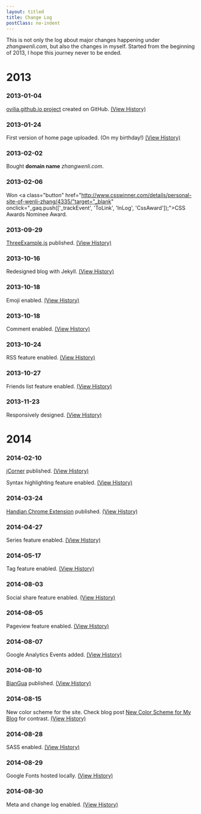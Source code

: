 ```yaml
---
layout: titled
title: Change Log
postClass: no-indent
---
```


This is not only the log about major changes happening under *zhangwenli.com*, but also the changes in myself. Started from the beginning of 2013, I hope this journey never to be ended.

# 2013

### 2013-01-04

<a href="https://github.com/Ovilia/ovilia.github.io" target="_blank" onclick="_gaq.push(['_trackEvent', 'ToGitHub', 'InLog', 'ovilia.github.io']);">ovilia.github.io project</a> created on GitHub. <a href="https://github.com/Ovilia/ovilia.github.io/tree/8da9b13a056301f3108ae374de74ec3ff9bafeb7" target="_blank" onclick="_gaq.push(['_trackEvent', 'ToGitHub', 'InLog', 'ovilia.github.io']);">(View History)</a>

### 2013-01-24

First version of home page uploaded. (On my birthday!) <a href="https://github.com/Ovilia/ovilia.github.io/tree/cf76bf9d01bb548641a9d45fc438186babc3a60b" target="_blank" onclick="_gaq.push(['_trackEvent', 'ToGitHub', 'InLog', 'ovilia.github.io']);">(View History)</a>

### 2013-02-02

Bought **domain name** *zhangwenli.com*.

### 2013-02-06

Won <a class="button" href="http://www.csswinner.com/details/personal-site-of-wenli-zhang/4335/"target="_blank" onclick="_gaq.push(['_trackEvent', 'ToLink', 'InLog', 'CssAward']);">CSS Awards Nominee Award</a>.

### 2013-09-29

<a href="https://github.com/Ovilia/ThreeExample.js" target="_blank" onclick="_gaq.push(['_trackEvent', 'ToGitHub', 'InLog', 'handian']);">ThreeExample.js</a> published. <a href="https://github.com/Ovilia/ThreeExample.js/tree/dc68b8f01998cdf18c626b2bf2747ec1e88f348c" target="_blank" onclick="_gaq.push(['_trackEvent', 'ToGitHub', 'InLog', 'ThreeExample.js']);">(View History)</a>

### 2013-10-16

Redesigned blog with Jekyll. <a href="https://github.com/Ovilia/blog/tree/a4b12a1d8cf313c17a1e6e8fbf7cc6c3155ce8f2" target="_blank" onclick="_gaq.push(['_trackEvent', 'ToGitHub', 'InLog', 'blog']);">(View History)</a>

### 2013-10-18

Emoji enabled. <a href="https://github.com/Ovilia/blog/tree/6df49781f12147e74a82e4ca82718672b464192a" target="_blank" onclick="_gaq.push(['_trackEvent', 'ToGitHub', 'InLog', 'blog']);">(View History)</a>

### 2013-10-18

Comment enabled. <a href="https://github.com/Ovilia/blog/tree/efb0ca9748d991781bc531b6b85cc2228dac5fbf" target="_blank" onclick="_gaq.push(['_trackEvent', 'ToGitHub', 'InLog', 'blog']);">(View History)</a>

### 2013-10-24

RSS feature enabled. <a href="https://github.com/Ovilia/blog/tree/f63b34188af07710afac00ddd68582c2040a681b" target="_blank" onclick="_gaq.push(['_trackEvent', 'ToGitHub', 'InLog', 'blog']);">(View History)</a>

### 2013-10-27

Friends list feature enabled. <a href="https://github.com/Ovilia/blog/tree/8543a74fe181b1a6315f7c96bb96d8f79f76f510" target="_blank" onclick="_gaq.push(['_trackEvent', 'ToGitHub', 'InLog', 'blog']);">(View History)</a>

### 2013-11-23

Responsively designed. <a href="https://github.com/Ovilia/ovilia.github.io/tree/8614b1830bc3ef5dd5fe386110f6c737014a8419" target="_blank" onclick="_gaq.push(['_trackEvent', 'ToGitHub', 'InLog', 'ovilia.github.io']);">(View History)</a>

# 2014

### 2014-02-10

<a href="https://github.com/Ovilia/jCorner" target="_blank" onclick="_gaq.push(['_trackEvent', 'ToGitHub', 'InLog', 'jCorner']);">jCorner</a> published. <a href="https://github.com/Ovilia/jCorner/tree/9770d4e41f08e02888d68b181802f56ae2c1ebc7" target="_blank" onclick="_gaq.push(['_trackEvent', 'ToGitHub', 'InLog', 'jCorner']);">(View History)</a>

Syntax highlighting feature enabled. <a href="https://github.com/Ovilia/blog/tree/dc33e382b3210910a097f6e1bb3b940485adaf58" target="_blank" onclick="_gaq.push(['_trackEvent', 'ToGitHub', 'InLog', 'blog']);">(View History)</a>

### 2014-03-24

<a href="https://github.com/Ovilia/handian-chrome-extension" target="_blank" onclick="_gaq.push(['_trackEvent', 'ToGitHub', 'InLog', 'handian']);">Handian Chrome Extension</a> published. <a href="https://github.com/Ovilia/handian-chrome-extension/tree/11e2fb114e41e80cf6a7b56821228b01cd6bcf4a" target="_blank" onclick="_gaq.push(['_trackEvent', 'ToGitHub', 'InLog', 'handian']);">(View History)</a>

### 2014-04-27

Series feature enabled. <a href="https://github.com/Ovilia/blog/tree/f6d1285a8fbdc93ecf8fdd23d688bbdd5ab8decd" target="_blank" onclick="_gaq.push(['_trackEvent', 'ToGitHub', 'InLog', 'blog']);">(View History)</a>

### 2014-05-17

Tag feature enabled. <a href="https://github.com/Ovilia/blog/tree/63b3ea5aaf5475670930b54207d694479dd46a60" target="_blank" onclick="_gaq.push(['_trackEvent', 'ToGitHub', 'InLog', 'blog']);">(View History)</a>

### 2014-08-03

Social share feature enabled. <a href="https://github.com/Ovilia/blog/tree/cac753be73bf4e8357598c16e53d0593f4bdf25f" target="_blank" onclick="_gaq.push(['_trackEvent', 'ToGitHub', 'InLog', 'blog']);">(View History)</a>

### 2014-08-05

Pageview feature enabled. <a href="https://github.com/Ovilia/blog/tree/1161c156afc4b8c1d4ad24cfdb4febaa6e488600" target="_blank" onclick="_gaq.push(['_trackEvent', 'ToGitHub', 'InLog', 'blog']);">(View History)</a>

### 2014-08-07

Google Analytics Events added. <a href="https://github.com/Ovilia/blog/tree/e365c4c66d26434a4489a07ca00d88c6959183df" target="_blank" onclick="_gaq.push(['_trackEvent', 'ToGitHub', 'InLog', 'blog']);">(View History)</a>

### 2014-08-10

<a href="https://github.com/Ovilia/biangua" target="_blank" onclick="_gaq.push(['_trackEvent', 'ToGitHub', 'InLog', 'handian']);">BianGua</a> published. <a href="https://github.com/Ovilia/biangua/tree/e6ff7a92b2144efac802240b3521a1fcfc5a9be6" target="_blank" onclick="_gaq.push(['_trackEvent', 'ToGitHub', 'InLog', 'biangua']);">(View History)</a>

### 2014-08-15

New color scheme for the site. Check blog post <a href="{{ site.url }}/2014/08/15/new-color-scheme-for-my-blog/" target="_blank" onclick="_gaq.push(['_trackEvent', 'ToBlog', 'InLog', '{{ site.url }}/2014/08/15/new-color-scheme-for-my-blog/']);">New Color Scheme for My Blog</a> for contrast. <a href="https://github.com/Ovilia/blog/tree/0f797604671496965ba4eb578eae49dca9497eda" target="_blank" onclick="_gaq.push(['_trackEvent', 'ToGitHub', 'InLog', 'blog']);">(View History)</a>

### 2014-08-28

SASS enabled. <a href="https://github.com/Ovilia/blog/tree/ec9b94451f7005a1096a58a67839db23bbe7e690" target="_blank" onclick="_gaq.push(['_trackEvent', 'ToGitHub', 'InLog', 'blog']);">(View History)</a>

### 2014-08-29

Google Fonts hosted locally. <a href="https://github.com/Ovilia/blog/tree/26ad91b5fc3bbaf282b36bcddea6bf9e45900d62" target="_blank" onclick="_gaq.push(['_trackEvent', 'ToGitHub', 'InLog', 'blog']);">(View History)</a>

### 2014-08-30

Meta and change log enabled. <a href="" target="_blank" onclick="_gaq.push(['_trackEvent', 'ToGitHub', 'InLog', 'blog']);">(View History)</a>
